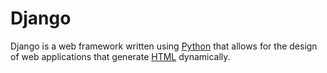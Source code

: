 # Django

Django is a web framework written using [Python](Python.md) that allows for the design of web applications that generate [HTML](HTML.md) dynamically.

